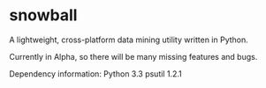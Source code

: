 snowball
========

A lightweight, cross-platform data mining utility written in Python.

Currently in Alpha, so there will be many missing features and bugs.

Dependency information:
Python 3.3
psutil 1.2.1
